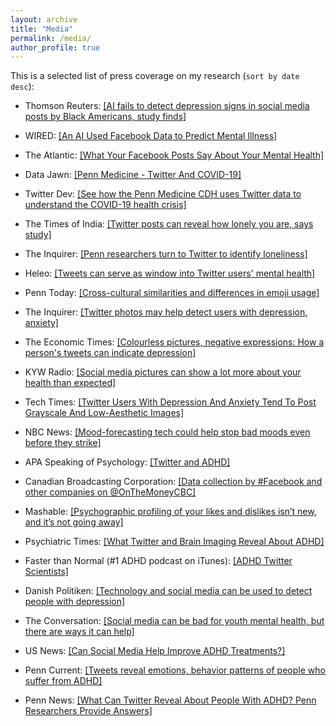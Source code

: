 ```yaml
---
layout: archive
title: "Media"
permalink: /media/
author_profile: true
---
```


This is a selected list of press coverage on my research (`sort by date desc`):

+ Thomson Reuters: [[AI fails to detect depression signs in social media posts by Black Americans, study finds]](https://www.reuters.com/business/healthcare-pharmaceuticals/ai-fails-detect-depression-signs-social-media-posts-by-black-americans-study-2024-03-28/)

+ WIRED: [[An AI Used Facebook Data to Predict Mental Illness]](https://www.wired.com/story/an-ai-used-facebook-data-to-predict-mental-illness/)

+ The Atlantic: [[What Your Facebook Posts Say About Your Mental Health]](https://www.theatlantic.com/health/archive/2019/11/what-your-tweets-say-about-your-mood/601510/)

+ Data Jawn: [[Penn Medicine - Twitter And COVID-19]](https://www.phillydatajawn.com/podcast/penn-medicine-twitter-and-covid-19)

+ Twitter Dev: [[See how the Penn Medicine CDH uses Twitter data to understand the COVID-19 health crisis]](https://developer.twitter.com/en/use-cases/success-stories/penn)


+ The Times of India: [[Twitter posts can reveal how lonely you are, says study]](https://health.economictimes.indiatimes.com/news/industry/twitter-posts-can-reveal-how-lonely-you-are-says-study/71938667)

+ The Inquirer: [[Penn researchers turn to Twitter to identify loneliness]](https://www.inquirer.com/health/loneliness-twitter-university-of-pennsylvania-social-media-20191104.html)

+ Heleo: [[Tweets can serve as window into Twitter users' mental health]](https://www.healio.com/psychiatry/mood-disorders/news/online/%7B587473b6-64d7-4830-b4d5-0ac3d5aeff97%7D/tweets-can-serve-as-window-into-twitter-users-mental-health)

+ Penn Today: [[Cross-cultural similarities and differences in emoji usage]](https://penntoday.upenn.edu/news/cross-cultural-similarities-and-differences-emoji-usage)

+ The Inquirer: [[Twitter photos may help detect users with depression, anxiety]](https://www.philly.com/health/depression-anxiety-social-media-mental-health-twitter-facebook-instagram-20190522.html)

+ The Economic Times: [[Colourless pictures, negative expressions: How a person's tweets can indicate depression]](https://economictimes.indiatimes.com/magazines/panache/colourless-pictures-negative-expressions-how-a-persons-tweets-can-indicate-depression/articleshow/69356677.cms)

+ KYW Radio: [[Social media pictures can show a lot more about your health than expected]](https://kywnewsradio.radio.com/articles/news/look-closely-social-media-pictures-they-can-show-lot-more-about-your-health-expected)

+ Tech Times: [[Twitter Users With Depression And Anxiety Tend To Post Grayscale And Low-Aesthetic Images]](https://www.techtimes.com/articles/243378/20190516/twitter-users-with-depression-and-anxiety.htm)

+ NBC News: [[Mood-forecasting tech could help stop bad moods even before they strike]](https://www.nbcnews.com/mach/science/mood-forecasting-tech-could-help-stop-bad-moods-even-they-ncna973241)

+ APA Speaking of Psychology: [[Twitter and ADHD]](http://www.apa.org/research/action/speaking-of-psychology/twitter-adhd.aspx)

+ Canadian Broadcasting Corporation: [[Data collection by #Facebook and other companies on @OnTheMoneyCBC]](https://twitter.com/OnTheMoneyCBC/status/982030121853894656)

+ Mashable: [[Psychographic profiling of your likes and dislikes isn’t new, and it’s not going away]](https://mashable.com/2018/03/27/science-behind--psychographics-cambridge-analytica-facebook/?utm_cid=hp-n-1#LYpUU6aANTqi
)

+ Psychiatric Times: [[What Twitter and Brain Imaging Reveal About ADHD]](http://www.psychiatrictimes.com/adhd/what-twitter-and-brain-imaging-reveal-about-adhd)

+ Faster than Normal (#1 ADHD podcast on iTunes): [[ADHD Twitter Scientists]](https://www.fasterthannormal.com/adhd-twitter-scientists/)

+ Danish Politiken: [[Technology and social media can be used to detect people with depression]](https://politiken.dk/viden/Tech/art6247436/Teknologi-og-sociale-medier-kan-bruges-til-at-opdage-folk-med-depression)

+ The Conversation: [[Social media can be bad for youth mental health, but there are ways it can help]](https://theconversation.com/social-media-can-be-bad-for-youth-mental-health-but-there-are-ways-it-can-help-87613)

+ US News: [[Can Social Media Help Improve ADHD Treatments?]](https://health.usnews.com/health-care/patient-advice/articles/2017-12-06/can-social-media-help-improve-adhd-treatments)

+ Penn Current: [[Tweets reveal emotions, behavior patterns of people who suffer from ADHD]](https://penncurrent.upenn.edu/news/tweets-reveal-emotions-behavior-patterns-of-people-who-suffer-from-adhd)

+ Penn News: [[What Can Twitter Reveal About People With ADHD? Penn Researchers Provide Answers]](https://news.upenn.edu/news/what-can-twitter-reveal-about-people-adhd-penn-researchers-provide-answers)
